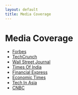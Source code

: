 ```yaml
---
layout: default
title: Media Coverage
---
```



<div class="post">
	<h1 class="pageTitle">Media Coverage
    		<img src="{{ '/assets/img/media.jpg' | prepend: site.baseurl }}" alt=""
    		 class="img-responsive center-block"> </h1>
<ul>
<li><a href="http://www.forbes.com/sites/tanyaprive/2015/12/22/20-startups-to-watch-in-2016/3/#6b84b5897801" target="_blank">
Forbes</a>
</li>
<li><a href="https://techcrunch.com/2015/07/02/gozoomo/" target="_blank">
TechCrunch</a>
</li>
<li><a href="http://www.wsj.com/articles/indias-gozoomo-shuts-down-returns-capital-to-investors-1472224501" target="_blank">
Wall Street Journal</a>
</li>
<li><a href="http://timesofindia.indiatimes.com/business/india-business/What-this-Bengaluru-based-start-up-did-when-its-business-model-didnt-scale/articleshow/54286503.cms" target="_blank">
Times Of India</a>
</li>
<li><a href="http://www.financialexpress.com/industry/companies/gozoomo-a-startup-that-shut-its-operations-with-a-rather-brave-step/374250/" target="_blank">
Financial Express</a>
</li>
<li><a href="http://economictimes.indiatimes.com/small-biz/yuri-milner-to-invest-2-million-in-used-cars-marketplace-zoomo/articleshow/48417425.cms" target="_blank">
Economic Times</a>
</li>
<li>
<a href="https://www.techinasia.com/gozoomo-trio-disrupt-used-car-market" target="_blank">
Tech In Asia</a>
</li>
<li>
<a href="https://www.youtube.com/watch?v=3Gjup-2QE38" target="_blank">
CNBC
</a> </li>
</ul>
</div>